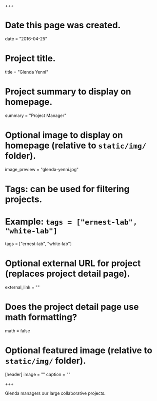 +++
# Date this page was created.
date = "2016-04-25"

# Project title.
title = "Glenda Yenni"

# Project summary to display on homepage.
summary = "Project Manager"

# Optional image to display on homepage (relative to `static/img/` folder).
image_preview = "glenda-yenni.jpg"

# Tags: can be used for filtering projects.
# Example: `tags = ["ernest-lab", "white-lab"]`
tags = ["ernest-lab", "white-lab"]

# Optional external URL for project (replaces project detail page).
external_link = ""

# Does the project detail page use math formatting?
math = false

# Optional featured image (relative to `static/img/` folder).
[header]
image = ""
caption = ""

+++

Glenda managers our large collaborative projects.
